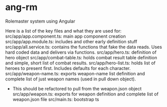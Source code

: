 # ang-rm
Rolemaster system using Angular

Here is a list of the key files and what they are used for:
src/app/app.component.ts: main app component creation
src/app/app.module.ts: includes and other early definition stuff
src/app/all.service.ts: contains the functions that fake the data reads. Uses hard coded data and delivers via functions.
src/app/hero.ts: definition of hero object
src/app/combat-table.ts: holds combat result table definition and simple, short list of combat results.
src/app/hero-list.ts: holds list of heroes to present first. Includes defaults for each character.
src/app/weapon-name.ts: exports weapon-name list definition and complete list of just weapon names (used in pull down object).
* This should be refactored to pull from the weapon.json object
src/app/weapon.ts: exports for weapon definition and complete list of weapon.json file
src/main.ts: bootstrap ts
